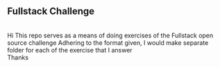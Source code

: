 ## Fullstack Challenge 
<br>
Hi This repo serves as a means of doing exercises of the Fullstack open source challenge
Adhering to the format given, I would make separate folder for each of the exercise that I answer
<br>
Thanks

